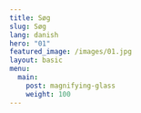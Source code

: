 ```yaml
---
title: Søg
slug: Søg
lang: danish
hero: "01"
featured_image: /images/01.jpg
layout: basic
menu:
  main:
    post: magnifying-glass
    weight: 100
---
```



<link href="/pagefind/pagefind-ui.css" rel="stylesheet">
<script src="/pagefind/pagefind-ui.js"></script>
<div id="search"></div>
<script>
    window.addEventListener('DOMContentLoaded', (event) => {
        new PagefindUI({ element: "#search",
         showSubResults: true ,
         showImages: false
        });
    });
</script>

